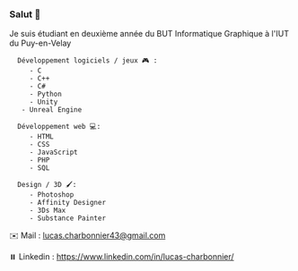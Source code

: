 ### Salut 👋

Je suis étudiant en deuxième année du BUT Informatique Graphique à l'IUT du Puy-en-Velay

      Développement logiciels / jeux 🎮 :
         - C
         - C++
         - C#
         - Python
         - Unity
	   - Unreal Engine
  
      Développement web 💻: 
         - HTML
         - CSS
         - JavaScript
         - PHP
         - SQL
    
      Design / 3D 🖌️:
         - Photoshop
         - Affinity Designer
         - 3Ds Max
         - Substance Painter
    
✉️ Mail : lucas.charbonnier43@gmail.com

⏸️ Linkedin : https://www.linkedin.com/in/lucas-charbonnier/
